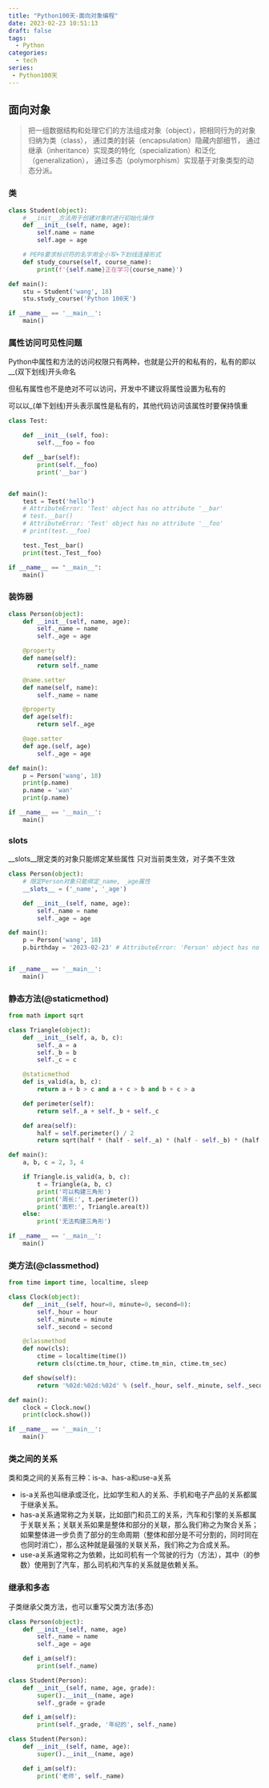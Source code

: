 ```yaml
---
title: "Python100天-面向对象编程"
date: 2023-02-23 10:51:13
draft: false
tags:
  - Python
categories:
  - tech
series:
 - Python100天
---
```


## 面向对象

> 把一组数据结构和处理它们的方法组成对象（object），把相同行为的对象归纳为类（class），
> 通过类的封装（encapsulation）隐藏内部细节，
> 通过继承（inheritance）实现类的特化（specialization）和泛化（generalization），
> 通过多态（polymorphism）实现基于对象类型的动态分派。


### 类

```python
class Student(object):
    # __init__方法用于创建对象时进行初始化操作
    def __init__(self, name, age):
        self.name = name
        self.age = age

    # PEP8要求标识符的名字用全小写+下划线连接形式
    def study_course(self, course_name):
        print(f'{self.name}正在学习{course_name}')

def main():
    stu = Student('wang', 18)
    stu.study_course('Python 100天')

if __name__ == '__main__':
    main()
```

### 属性访问可见性问题

Python中属性和方法的访问权限只有两种，也就是公开的和私有的，私有的即以__(双下划线)开头命名

但私有属性也不是绝对不可以访问，开发中不建议将属性设置为私有的

可以以_(单下划线)开头表示属性是私有的，其他代码访问该属性时要保持慎重

```python
class Test:

    def __init__(self, foo):
        self.__foo = foo

    def __bar(self):
        print(self.__foo)
        print('__bar')


def main():
    test = Test('hello')
    # AttributeError: 'Test' object has no attribute '__bar'
    # test.__bar()
    # AttributeError: 'Test' object has no attribute '__foo'
    # print(test.__foo)

    test._Test__bar()
    print(test._Test__foo)

if __name__ == "__main__":
    main()
```

### 装饰器

```python
class Person(object):
    def __init__(self, name, age):
        self._name = name
        self._age = age

    @property
    def name(self):
        return self._name

    @name.setter
    def name(self, name):
        self._name = name

    @property
    def age(self):
        return self._age

    @age.setter
    def age.(self, age)
        self._age = age

def main():
    p = Person('wang', 18)
    print(p.name)
    p.name = 'wan'
    print(p.name)

if __name__ == '__main__':
    main()
```

### __slots__

__slots__限定类的对象只能绑定某些属性
只对当前类生效，对子类不生效

```python
class Person(object):
    # 限定Person对象只能绑定_name, _age属性
    __slots__ = ('_name', '_age')

    def __init__(self, name, age):
        self._name = name
        self._age = age

def main():
    p = Person('wang', 18)
    p.birthday = '2023-02-23' # AttributeError: 'Person' object has no attribute 'birthday'


if __name__ == '__main__':
    main()
```

### 静态方法(@staticmethod)

```python
from math import sqrt

class Triangle(object):
    def __init__(self, a, b, c):
        self._a = a
        self._b = b
        self._c = c

    @staticmethod
    def is_valid(a, b, c):
        return a + b > c and a + c > b and b + c > a

    def perimeter(self):
        return self._a + self._b + self._c

    def area(self):
        half = self.perimeter() / 2
        return sqrt(half * (half - self._a) * (half - self._b) * (half - self._c))

def main():
    a, b, c = 2, 3, 4

    if Triangle.is_valid(a, b, c):
        t = Triangle(a, b, c)
        print('可以构建三角形')
        print('周长:', t.perimeter())
        print('面积:', Triangle.area(t))
    else:
        print('无法构建三角形')

if __name__ == '__main__':
    main()
```

### 类方法(@classmethod)

```python
from time import time, localtime, sleep

class Clock(object):
    def __init__(self, hour=0, minute=0, second=0):
        self._hour = hour
        self._minute = minute
        self._second = second

    @classmethod
    def now(cls):
        ctime = localtime(time())
        return cls(ctime.tm_hour, ctime.tm_min, ctime.tm_sec)

    def show(self):
        return '%02d:%02d:%02d' % (self._hour, self._minute, self._second)

def main():
    clock = Clock.now()
    print(clock.show())

if __name__ == '__main__':
    main()
```

### 类之间的关系

类和类之间的关系有三种：is-a、has-a和use-a关系

- is-a关系也叫继承或泛化，比如学生和人的关系、手机和电子产品的关系都属于继承关系。
- has-a关系通常称之为关联，比如部门和员工的关系，汽车和引擎的关系都属于关联关系；关联关系如果是整体和部分的关联，那么我们称之为聚合关系；如果整体进一步负责了部分的生命周期（整体和部分是不可分割的，同时同在也同时消亡），那么这种就是最强的关联关系，我们称之为合成关系。
- use-a关系通常称之为依赖，比如司机有一个驾驶的行为（方法），其中（的参数）使用到了汽车，那么司机和汽车的关系就是依赖关系。

### 继承和多态

子类继承父类方法，也可以重写父类方法(多态)

```python
class Person(object):
    def __init__(self, name, age)
        self._name = name
        self._age = age

    def i_am(self):
        print(self._name)

class Student(Person):
    def __init__(self, name, age, grade):
        super().__init__(name, age)
        self._grade = grade

    def i_am(self):
        print(self._grade, '年纪的', self._name)

class Student(Person):
    def __init__(self, name, age):
        super().__init__(name, age)

    def i_am(self):
        print('老师', self._name)
```